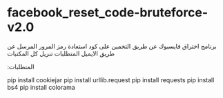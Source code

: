 # facebook_reset_code-bruteforce-v2.0


برنامج اختراق فايسبوك عن طريق التخمين على كود استعادة رمز المرور المرسل عن طريق الايميل 
المتطلبات تنزيل كل المكتبات


:المتطلبات


pip install cookiejar 
pip install urllib.request
pip install requests
pip install bs4 
pip install colorama
